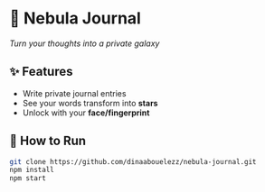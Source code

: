 # 🌠 Nebula Journal  
*Turn your thoughts into a private galaxy*  

## ✨ Features  
- Write private journal entries  
- See your words transform into **stars**  
- Unlock with your **face/fingerprint**  

## 🚀 How to Run  
```bash
git clone https://github.com/dinaabouelezz/nebula-journal.git
npm install
npm start
